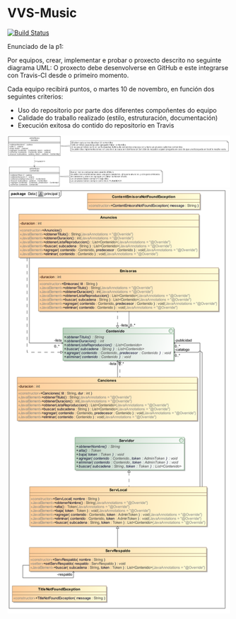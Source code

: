 # VVS-Music
[![Build Status](https://travis-ci.org/heishiro-slash/VVS-Music.svg?branch=master)](https://travis-ci.org/heishiro-slash/VVS-Music)

Enunciado de la p1:

Por equipos, crear, implementar e probar o proxecto descrito no seguinte diagrama UML:
O proxecto debe desenvolverse en GitHub e este integrarse con Travis-CI desde o primeiro momento.

Cada equipo recibirá puntos, o martes 10 de novembro, en función dos seguintes criterios:

- Uso do repositorio por parte dos diferentes compoñentes do equipo
- Calidade do traballo realizado (estilo, estruturación, documentación)
- Execución exitosa do contido do repositorio en Travis


![alt tag](https://github.com/heishiro-slash/VVS-Music/blob/master/uml-vvs-music.png)
![alt tag](https://github.com/heishiro-slash/VVS-Music/blob/master/principal.svg)
